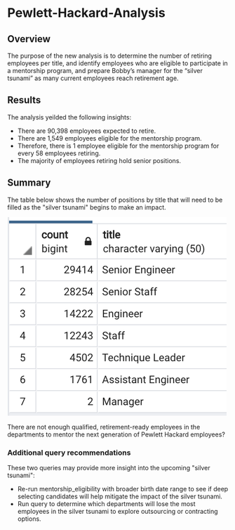# Pewlett-Hackard-Analysis

## Overview 
The purpose of the new analysis is to determine the number of retiring employees per title, and identify employees who are eligible to participate in a mentorship program, and prepare Bobby’s manager for the “silver tsunami” as many current employees reach retirement age.

## Results
The analysis yeilded the following insights:
* There are 90,398 employees expected to retire.
* There are 1,549 employees eligible for the mentorship program.
* Therefore, there is 1 employee eligible for the mentorship program for every 58 employees retiring.
* The majority of employees retiring hold senior positions.

## Summary
The table below shows the number of positions by title that will need to be filled as the "silver tsunami" begins to make an impact.

![Silver Tsunami](https://github.com/nishavenkatesh11/Pewlett-Hackard-Analysis/blob/main/Silver%20Tsumani.png)

There are
not enough qualified, retirement-ready employees in the departments to mentor the next generation of Pewlett Hackard employees?

### Additional query recommendations 
These two queries may provide more insight into the upcoming "silver tsunami":
* Re-run mentorship_eligibility with broader birth date range to see if deep selecting candidates will help mitigate the impact of the silver tsunami.
* Run query to determine which departments will lose the most employees in the silver tsunami to explore outsourcing or contracting options.
